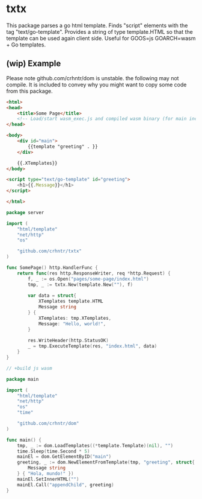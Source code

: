 # txtx

This package parses a go html template.
Finds "script" elements with the tag "text/go-template".
Provides a string of type template.HTML so that the template can be used again client side.
Useful for GOOS=js GOARCH=wasm + Go templates.

## (wip) Example
Please note github.com/crhntr/dom is unstable. the following may not compile.
It is included to convey why you might want to copy some code from this package.

```html
<html>
<head>
	<title>Some Page</title>
	<!-- Load/start wasm_exec.js and compiled wasm binary (for main included below)-->
</head>

<body>
    <div id="main">
        {{template "greeting" . }}
    </div>

    {{.XTemplates}}
</body>

<script type="text/go-template" id="greeting">
    <h1>{{.Message}}</h1>
</script>

</html>
```

```go
package server

import (
	"html/template"
	"net/http"
	"os"

	"github.com/crhntr/txtx"
)

func SomePage() http.HandlerFunc {	
    return func(res http.ResponseWriter, req *http.Request) {
    	f, _ := os.Open("pages/some-page/index.html")
        tmp, _ := txtx.New(template.New(""), f)
 
        var data = struct{
            XTemplates template.HTML
            Message string
        } {
            XTemplates: tmp.XTemplates,
            Message: "Hello, world!",
        }
        
        res.WriteHeader(http.StatusOK)
        _ = tmp.ExecuteTemplate(res, "index.html", data)
    }
}
```

```go
// +build js wasm

package main

import (
    "html/template"
    "net/http"
    "os"
    "time"

    "github.com/crhntr/dom"
)

func main() {
    tmp, _ := dom.LoadTemplates((*template.Template)(nil), "")
    time.Sleep(time.Second * 5)
    mainEl = dom.GetElementByID("main")
    greeting, _ := dom.NewElementFromTemplate(tmp, "greeting", struct{
        Message string
    } { "Hola, mundo!" })
    mainEl.SetInnerHTML("")
    mainEl.Call("appendChild", greeting)
}
```
